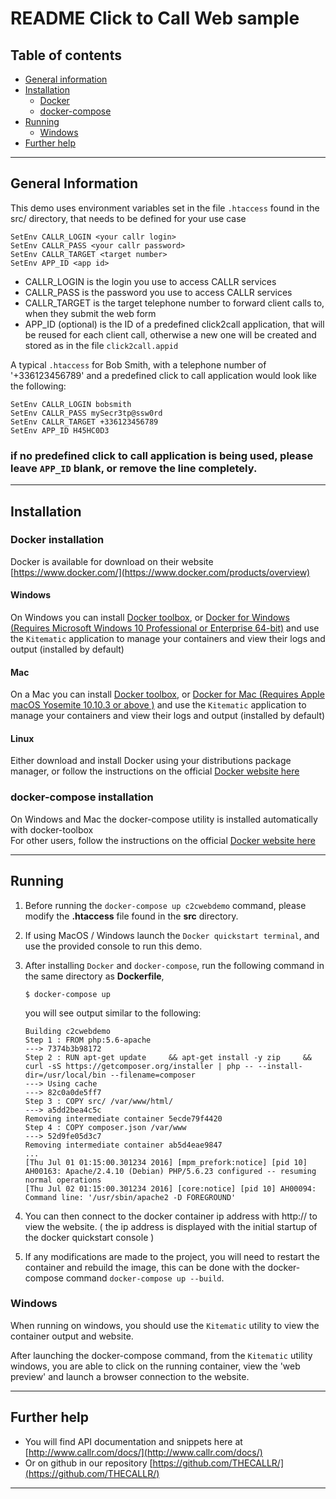# README Click to Call Web sample

## Table of contents
* [General information](#general-information)
* [Installation](#installation)
    * [Docker](#docker)
    * [docker-compose](#docker-compose)
* [Running](#running)
    * [Windows](#windows)
* [Further help](#further-help)

---

## General Information
This demo uses environment variables set in the file `.htaccess` found in the src/ directory, that needs to be defined for your use case
```
SetEnv CALLR_LOGIN <your callr login>
SetEnv CALLR_PASS <your callr password>
SetEnv CALLR_TARGET <target number>
SetEnv APP_ID <app id>
```

* CALLR_LOGIN is the login you use to access CALLR services
* CALLR_PASS is the password you use to access CALLR services
* CALLR_TARGET is the target telephone number to forward client calls to, when they submit the web form
* APP_ID (optional) is the ID of a predefined click2call application, that will be reused for each client call, otherwise a new one will be
created and stored as in the file `click2call.appid`

A typical `.htaccess` for Bob Smith, with a telephone number of '+336123456789' and a predefined click to call application would look like the following:
```
SetEnv CALLR_LOGIN bobsmith
SetEnv CALLR_PASS mySecr3tp@ssw0rd
SetEnv CALLR_TARGET +336123456789
SetEnv APP_ID H45HC0D3
```
### if no predefined click to call application is being used, please leave `APP_ID` blank, or remove the line completely.

---

## Installation
### Docker installation
Docker is available for download on their website [https://www.docker.com/](https://www.docker.com/products/overview)

#### Windows
On Windows you can install [Docker toolbox](https://www.docker.com/products/docker-toolbox), 
or [Docker for Windows (Requires Microsoft Windows 10 Professional or Enterprise 64-bit)](https://www.docker.com/products/docker#/windows)
and use the `Kitematic` application to manage your containers and view their logs and output (installed by default)

#### Mac
On a Mac you can install [Docker toolbox](https://www.docker.com/products/docker-toolbox),
or [Docker for Mac (Requires Apple macOS Yosemite 10.10.3 or above )](https://www.docker.com/products/docker#/mac)
and use the `Kitematic` application to manage your containers and view their logs and output (installed by default)

#### Linux
Either download and install Docker using your distributions package manager, 
or follow the instructions on the official [Docker website here](https://docs.docker.com/engine/installation/linux/)

### docker-compose installation
On Windows and Mac the docker-compose utility is installed automatically with docker-toolbox  
For other users, follow the instructions on the official [Docker website here](https://docs.docker.com/compose/install/)

---

## Running
1. Before running the `docker-compose up c2cwebdemo` command, please modify the **.htaccess** file found in the **src** directory.

2. If using MacOS / Windows launch the `Docker quickstart terminal`, and use the provided console to run this demo. 

3. After installing `Docker` and `docker-compose`, run the following command in the same directory as **Dockerfile**, 
    ```
    $ docker-compose up
    ```
    you will see output similar to the following:   
    ```
    Building c2cwebdemo
    Step 1 : FROM php:5.6-apache
    ---> 7374b3b98172
    Step 2 : RUN apt-get update     && apt-get install -y zip     && curl -sS https://getcomposer.org/installer | php -- --install-dir=/usr/local/bin --filename=composer
    ---> Using cache
    ---> 82c0a0de5ff7
    Step 3 : COPY src/ /var/www/html/
    ---> a5dd2bea4c5c
    Removing intermediate container 5ecde79f4420
    Step 4 : COPY composer.json /var/www
    ---> 52d9fe05d3c7
    Removing intermediate container ab5d4eae9847
    ...
    [Thu Jul 01 01:15:00.301234 2016] [mpm_prefork:notice] [pid 10] AH00163: Apache/2.4.10 (Debian) PHP/5.6.23 configured -- resuming normal operations
    [Thu Jul 02 01:15:00.301234 2016] [core:notice] [pid 10] AH00094: Command line: '/usr/sbin/apache2 -D FOREGROUND'
    ```

4. You can then connect to the docker container ip address with http:// to view the website. ( the ip address is displayed with the initial startup of the docker quickstart console )

5. If any modifications are made to the project, you will need to restart the container and rebuild the image, this can be done with the docker-compose command `docker-compose up --build`.

### Windows
When running on windows, you should use the `Kitematic` utility to view the container output and website. 

After launching the docker-compose command, from the `Kitematic` utility windows, you are able to click on the running container, view the 'web preview'
 and launch a browser connection to the website.

---

## Further help
* You will find API documentation and snippets here at [http://www.callr.com/docs/](http://www.callr.com/docs/)
* Or on github in our repository [https://github.com/THECALLR/](https://github.com/THECALLR/)

---

